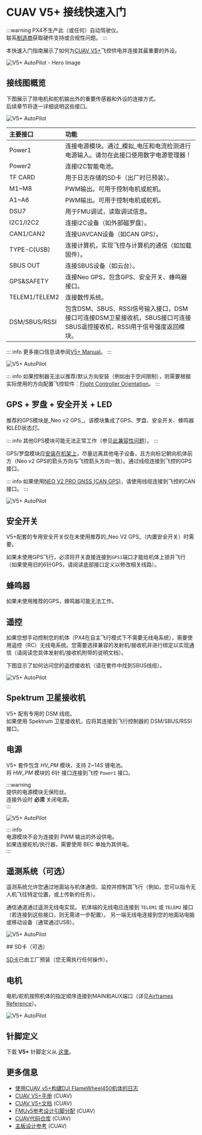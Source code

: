 # CUAV V5+ 接线快速入门

:::warning
PX4不生产此（或任何）自动驾驶仪。  
联系[制造商](https://store.cuav.net/)获取硬件支持或合规性问题。
:::

本快速入门指南展示了如何为[CUAV V5+](../flight_controller/cuav_v5_plus.md)飞控供电并连接其最重要的外设。

![V5+ AutoPilot - Hero Image](../../assets/flight_controller/cuav_v5_plus/v5+_01.png)

## 接线图概览

下图展示了除电机和舵机输出外的重要传感器和外设的连接方式。  
后续章节将逐一详细说明这些接口。

![V5+ AutoPilot](../../assets/flight_controller/cuav_v5_plus/connection/v5+_quickstart_01.png)

| 主要接口         | 功能                                                                                                                                                                                           |
| :--------------- | :------------------------------------------------------------------------------------------------------------------------------------------------------------------------------------------------- |
| Power1           | 连接电源模块。通过_模拟_电压和电流检测进行电源输入。请勿在此接口使用数字电源管理器！                                                                                                               |
| Power2           | 连接I2C智能电池。                                                                                                                                                                                |
| TF CARD          | 用于日志存储的SD卡（出厂时已预装）。                                                                                                                                                             |
| M1~M8            | PWM输出。可用于控制电机或舵机。                                                                                                                                                                  |
| A1~A6            | PWM输出。可用于控制电机或舵机。                                                                                                                                                                  |
| DSU7             | 用于FMU调试，读取调试信息。                                                                                                                                                                      |
| I2C1/I2C2        | 连接I2C设备（如外部磁罗盘）。                                                                                                                                                                    |
| CAN1/CAN2        | 连接UAVCAN设备（如CAN GPS）。                                                                                                                                                                    |
| TYPE-C(USB)      | 连接计算机，实现飞控与计算机的通信（如加载固件）。                                                                                                                                                |
| SBUS OUT         | 连接SBUS设备（如云台）。                                                                                                                                                                         |
| GPS&SAFETY       | 连接Neo GPS，包含GPS、安全开关、蜂鸣器接口。                                                                                                                                       |
| TELEM1/TELEM2    | 连接数传系统。                                                                                                                                                                                   |
| DSM/SBUS/RSSI    | 包含DSM、SBUS、RSSI信号输入接口，DSM接口可连接DSM卫星接收机，SBUS接口可连接SBUS遥控接收机，RSSI用于信号强度返回模块。 |

::: info
更多接口信息请参阅[V5+ Manual](http://manual.cuav.net/V5-Plus.pdf)。
:::

![V5+ AutoPilot](../../assets/flight_controller/cuav_v5_plus/connection/v5+_quickstart_02.png)

::: info
如果控制器无法以推荐/默认方向安装（例如由于空间限制），则需要根据实际使用的方向配置飞控软件：[Flight Controller Orientation](../gps_compass/rtk_gps.md)。
:::

## GPS + 罗盘 + 安全开关 + LED

推荐的GPS模块是_Neo v2 GPS_，该模块集成了GPS、罗盘、安全开关、蜂鸣器和LED状态灯。

::: info
其他GPS模块可能无法正常工作（参见[此兼容性问题](../flight_controller/cuav_v5_nano.md#compatibility_gps)）。
:::

GPS/罗盘模块应[安装在机架上](../assembly/mount_gps_compass.md)，尽量远离其他电子设备，且方向标记朝向机体前方（Neo v2 GPS的箭头方向与飞控箭头方向一致）。通过线缆连接到飞控的GPS接口。

::: info
如果使用[NEO V2 PRO GNSS (CAN GPS)](http://doc.cuav.net/gps/neo-series-gnss/en/neo-v2-pro.html)，请使用线缆连接到飞控的CAN接口。
:::

![V5+ AutoPilot](../../assets/flight_controller/cuav_v5_plus/connection/v5+_quickstart_03.png)

## 安全开关

V5+配套的专用安全开关仅在未使用推荐的_Neo V2 GPS_（内置安全开关）时需要。

如果未使用GPS飞行，必须将开关直接连接到`GPS1`端口才能给机体上锁并飞行（如果使用旧的6针GPS，请阅读底部接口定义以修改相关线路）。

## 蜂鸣器

如果未使用推荐的GPS，蜂鸣器可能无法工作。

## 遥控

如果您想手动控制您的机体（PX4在自主飞行模式下不需要无线电系统），需要使用遥控（RC）无线电系统。您需要选择兼容的发射机/接收机并进行绑定以实现通信（请阅读您具体发射机/接收机附带的说明文档）。

下图显示了如何访问您的遥控接收机（请在套件中找到SBUS线缆）。

![V5+ AutoPilot](../../assets/flight_controller/cuav_v5_plus/connection/v5+_quickstart_04.png)

## Spektrum 卫星接收机

V5+ 配有专用的 DSM 线缆。  
如果使用 Spektrum 卫星接收机，应将其连接到飞行控制器的 DSM/SBUS/RSSI 接口。

## 电源

V5+ 套件包含 _HV_PM_ 模块，支持 2~14S 锂电池。  
将 _HW_PM_ 模块的 6针 接口连接到飞控 `Power1` 接口。

:::warning  
提供的电源模块无保险丝。  
连接外设时 **必须** 关闭电源。  
:::

![V5+ AutoPilot](../../assets/flight_controller/cuav_v5_plus/connection/v5+_quickstart_01.png)

::: info  
电源模块不会为连接到 PWM 输出的外设供电。  
如果连接舵机/执行器，需要使用 BEC 单独为其供电。  
:::

## 遥测系统（可选）

遥测系统允许您通过地面站与机体通信、监控并控制其飞行（例如，您可以指令无人机飞往特定位置，或上传新的任务）。

通信通道通过遥测无线电实现。
机体端的无线电应连接到 `TELEM1` 或 `TELEM2` 接口（若连接到这些接口，则无需进一步配置）。
另一端无线电连接到您的地面站电脑或移动设备（通常通过USB）。

![V5+ AutoPilot](../../assets/flight_controller/cuav_v5_plus/connection/v5+_quickstart_06.png)

<a id="sd_card"></a>## SD卡（可选）

[SD卡](../getting_started/px4_basic_concepts.md#sd-cards-removable-memory)已由工厂预装（您无需执行任何操作）。

## 电机

电机/舵机按照机体的指定顺序连接到MAIN和AUX端口（详见[Airframes Reference](../airframes/airframe_reference.md)）。

![V5+ AutoPilot](../../assets/flight_controller/cuav_v5_plus/connection/v5+_quickstart_07.png)

## 针脚定义

下载 **V5+** 针脚定义从 [这里](http://manual.cuav.net/V5-Plus.pdf)。

## 更多信息

- [使用CUAV v5+构建DJI FlameWheel450机体的日志](../frames_multicopter/dji_f450_cuav_5plus.md)
- [CUAV V5+手册](http://manual.cuav.net/V5-Plus.pdf) (CUAV)
- [CUAV V5+文档](http://doc.cuav.net/flight-controller/v5-autopilot/en/v5+.html) (CUAV)
- [FMUv5参考设计引脚分配](https://docs.google.com/spreadsheets/d/1-n0__BYDedQrc_2NHqBenG1DNepAgnHpSGglke-QQwY/edit#gid=912976165) (CUAV)
- [CUAV代码仓库](https://github.com/cuav) (CUAV)
- [主板设计参考](https://github.com/cuav/hardware/tree/master/V5_Autopilot/V5%2B/V5%2BBASE) (CUAV)